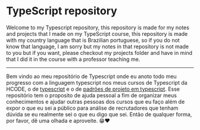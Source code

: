 # TypeScript repository

Welcome to my Typescript repository, this repository is made for my notes and projects that I made on my TypeScript course, this repository is made with my country language that is Brazilian portuguese, so if you do not know that language, I am sorry but my notes in that repository is not made to you but if you want, please checkout my projects folder and have in mind that I did it in the course with a professor teaching me.

-------

Bem vindo ao meu repositório de Typescript onde eu anoto todo meu progresso com a linguagem typescript nos meus cursos de Typescript da HCODE, o de [typescript](https://www.udemy.com/course/curso-online-typescript/) e o de [padrões de projeto em typescript](https://www.udemy.com/course/curso-design-patterns-typescript/). Esse repositório tem o proposito de ajuda pessoal a fim de organizar meus conhecimentos e ajudar outras pessoas dos cursos que eu faço além de expor o que eu sei a público para análise de recrutadores que tenham dúvida se eu realmente sei o que eu digo que sei. Então de qualquer forma, por favor, dê uma olhada e aproveite. 😁❤

